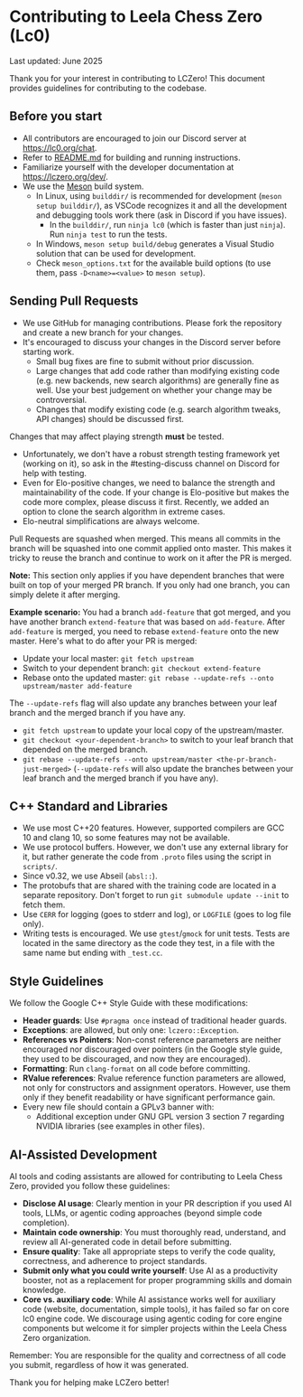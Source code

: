 # Contributing to Leela Chess Zero (Lc0)

Last updated: June 2025

Thank you for your interest in contributing to LCZero! This document provides
guidelines for contributing to the codebase.

## Before you start

* All contributors are encouraged to join our Discord server at
  <https://lc0.org/chat>.
* Refer to [README.md](README.md) for building and running instructions.
* Familiarize yourself with the developer documentation at
  <https://lczero.org/dev/>.
* We use the [Meson](https://mesonbuild.com/) build system.
  * In Linux, using `builddir/` is recommended for development
    (`meson setup builddir/`), as VSCode recognizes it and all the development
    and debugging tools work there (ask in Discord if you have issues).
    * In the `builddir/`, run `ninja lc0` (which is faster than just `ninja`).
      Run `ninja test` to run the tests.
  * In Windows, `meson setup build/debug` generates a Visual Studio solution
    that can be used for development.
  * Check `meson_options.txt` for the available build options (to use them,
    pass `-D<name>=<value>` to `meson setup`).

## Sending Pull Requests

* We use GitHub for managing contributions. Please fork the repository and
  create a new branch for your changes.
* It's encouraged to discuss your changes in the Discord server before
  starting work.
  * Small bug fixes are fine to submit without prior discussion.
  * Large changes that add code rather than modifying existing code (e.g. new
    backends, new search algorithms) are generally fine as well. Use your best
    judgement on whether your change may be controversial.
  * Changes that modify existing code (e.g. search algorithm tweaks, API
    changes) should be discussed first.

Changes that may affect playing strength **must** be tested.

* Unfortunately, we don't have a robust strength testing framework yet (working
  on it), so ask in the #testing-discuss channel on Discord for help with
  testing.
* Even for Elo-positive changes, we need to balance the strength and
  maintainability of the code. If your change is Elo-positive but makes the code
  more complex, please discuss it first. Recently, we added an option to
  clone the search algorithm in extreme cases.
* Elo-neutral simplifications are always welcome.

Pull Requests are squashed when merged. This means all commits in the branch
will be squashed into one commit applied onto master. This makes it tricky to
reuse the branch and continue to work on it after the PR is merged.

**Note:** This section only applies if you have dependent branches that were
built on top of your merged PR branch. If you only had one branch, you can
simply delete it after merging.

**Example scenario:** You had a branch `add-feature` that got merged, and you
have another branch `extend-feature` that was based on `add-feature`. After
`add-feature` is merged, you need to rebase `extend-feature` onto the new
master. Here's what to do after your PR is merged:

* Update your local master: `git fetch upstream`
* Switch to your dependent branch: `git checkout extend-feature`
* Rebase onto the updated master:
  `git rebase --update-refs --onto upstream/master add-feature`

The `--update-refs` flag will also update any branches between your leaf branch
and the merged branch if you have any.

* `git fetch upstream` to update your local copy of the upstream/master.
* `git checkout <your-dependent-branch>` to switch to your leaf branch that
  depended on the merged branch.
* `git rebase --update-refs --onto upstream/master <the-pr-branch-just-merged>`
  (`--update-refs` will also update the branches between your leaf branch and
  the merged branch if you have any).

## C++ Standard and Libraries

* We use most C++20 features. However, supported compilers are GCC 10 and clang
  10, so some features may not be available.
* We use protocol buffers. However, we don't use any external library for it,
  but rather generate the code from `.proto` files using the script in
  `scripts/`.
* Since v0.32, we use Abseil (`absl::`).
* The protobufs that are shared with the training code are located in a separate
  repository. Don't forget to run `git submodule update --init` to fetch them.
* Use `CERR` for logging (goes to stderr and log), or `LOGFILE` (goes to log
  file only).
* Writing tests is encouraged. We use `gtest`/`gmock` for unit tests. Tests are
  located in the same directory as the code they test, in a file with the same
  name but ending with `_test.cc`.

## Style Guidelines

We follow the Google C++ Style Guide with these modifications:

* **Header guards**: Use `#pragma once` instead of traditional header guards.
* **Exceptions**: are allowed, but only one: `lczero::Exception`.
* **References vs Pointers**: Non-const reference parameters are neither
  encouraged nor discouraged over pointers (in the Google style guide, they used
  to be discouraged, and now they are encouraged).
* **Formatting**: Run `clang-format` on all code before committing.
* **RValue references**: Rvalue reference function parameters are allowed, not
  only for constructors and assignment operators. However, use them only if they
  benefit readability or have significant performance gain.
* Every new file should contain a GPLv3 banner with:
  * Additional exception under GNU GPL version 3 section 7 regarding NVIDIA
    libraries (see examples in other files).

## AI-Assisted Development

AI tools and coding assistants are allowed for contributing to Leela Chess Zero,
provided you follow these guidelines:

* **Disclose AI usage**: Clearly mention in your PR description if you used AI
  tools, LLMs, or agentic coding approaches (beyond simple code completion).
* **Maintain code ownership**: You must thoroughly read, understand, and review
  all AI-generated code in detail before submitting.
* **Ensure quality**: Take all appropriate steps to verify the code quality,
  correctness, and adherence to project standards.
* **Submit only what you could write yourself**: Use AI as a productivity
  booster, not as a replacement for proper programming skills and domain
  knowledge.
* **Core vs. auxiliary code**: While AI assistance works well for auxiliary code
  (website, documentation, simple tools), it has failed so far on core lc0
  engine code. We discourage using agentic coding for core engine components but
  welcome it for simpler projects within the Leela Chess Zero organization.

Remember: You are responsible for the quality and correctness of all code you
submit, regardless of how it was generated.

Thank you for helping make LCZero better!